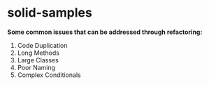 # solid-samples

**Some common issues that can be addressed through refactoring:**

1.	Code Duplication
2.  Long Methods
3.  Large Classes
4.  Poor Naming
5.  Complex Conditionals
